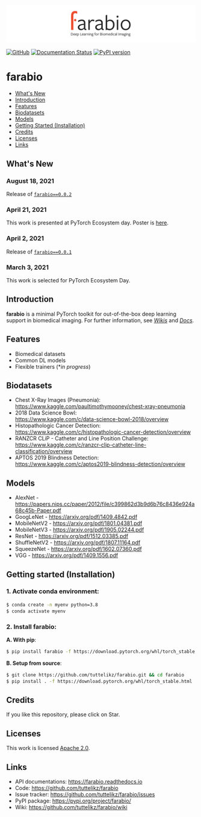 ![logo](logo/logo.png)

[![GitHub](https://img.shields.io/github/license/tuttelikz/farabio)](https://opensource.org/licenses/Apache-2.0) [![Documentation Status](https://readthedocs.org/projects/farabio/badge/?version=latest)](https://farabio.readthedocs.io/en/latest)
[![PyPI version](https://img.shields.io/pypi/v/farabio)](https://badge.fury.io/py/farabio)

# farabio
- [What's New](#whats-new)
- [Introduction](#introduction)
- [Features](#features)
- [Biodatasets](#biodatasets)
- [Models](#models)
- [Getting Started (Installation)](#getting-started-installation)
- [Credits](#credits)
- [Licenses](#licenses)
- [Links](#links)

## What's New

### August 18, 2021
Release of [`farabio==0.0.2`](https://pypi.org/project/farabio/)

### April 21, 2021
This work is presented at PyTorch Ecosystem day. Poster is [here](https://pytorch.org/ecosystem/pted/2021).

### April 2, 2021
Release of [`farabio==0.0.1`](https://pypi.org/project/farabio/)  

### March 3, 2021
This work is selected for PyTorch Ecosystem Day.

## Introduction

**farabio** is a minimal PyTorch toolkit for out-of-the-box deep learning support in biomedical imaging. For further information, see [*Wikis*](https://github.com/tuttelikz/farabio/wiki) and [*Docs*](https://farabio.readthedocs.io).

## Features
- Biomedical datasets
- Common DL models
- Flexible trainers (**in progress*)

## Biodatasets
* Chest X-Ray Images (Pneumonia):  
https://www.kaggle.com/paultimothymooney/chest-xray-pneumonia
* 2018 Data Science Bowl:  
https://www.kaggle.com/c/data-science-bowl-2018/overview
* Histopathologic Cancer Detection:  
https://www.kaggle.com/c/histopathologic-cancer-detection/overview
* RANZCR CLiP - Catheter and Line Position Challenge:  
https://www.kaggle.com/c/ranzcr-clip-catheter-line-classification/overview
* APTOS 2019 Blindness Detection:  
https://www.kaggle.com/c/aptos2019-blindness-detection/overview

## Models
* AlexNet - https://papers.nips.cc/paper/2012/file/c399862d3b9d6b76c8436e924a68c45b-Paper.pdf
* GoogLeNet - https://arxiv.org/pdf/1409.4842.pdf
* MobileNetV2 - https://arxiv.org/pdf/1801.04381.pdf
* MobileNetV3 - https://arxiv.org/pdf/1905.02244.pdf
* ResNet - https://arxiv.org/pdf/1512.03385.pdf
* ShuffleNetV2 - https://arxiv.org/pdf/1807.11164.pdf
* SqueezeNet - https://arxiv.org/pdf/1602.07360.pdf
* VGG - https://arxiv.org/pdf/1409.1556.pdf

## Getting started (Installation)

### 1. Activate conda environment:
```bash
$ conda create -n myenv python=3.8
$ conda activate myenv
```

### 2. Install **farabio**:
**A. With pip**:
```bash
$ pip install farabio -f https://download.pytorch.org/whl/torch_stable.html
```

**B. Setup from source**:
```bash
$ git clone https://github.com/tuttelikz/farabio.git && cd farabio
$ pip install . -f https://download.pytorch.org/whl/torch_stable.html
```

## Credits
If you like this repository, please click on Star.

## Licenses
This work is licensed [Apache 2.0](https://github.com/tuttelikz/farabio/blob/main/LICENSE).

## Links
- API documentations: https://farabio.readthedocs.io
- Code: https://github.com/tuttelikz/farabio
- Issue tracker: https://github.com/tuttelikz/farabio/issues
- PyPI package: https://pypi.org/project/farabio/
- Wiki: https://github.com/tuttelikz/farabio/wiki
